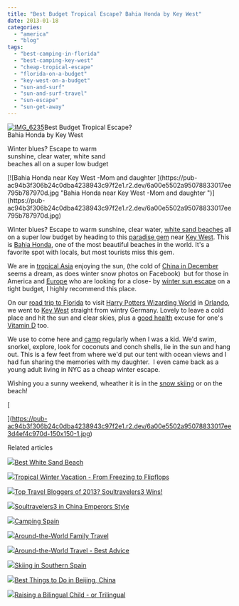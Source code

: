 ```yaml
---
title: "Best Budget Tropical Escape? Bahia Honda by Key West"
date: 2013-01-18
categories: 
  - "america"
  - "blog"
tags: 
  - "best-camping-in-florida"
  - "best-camping-key-west"
  - "cheap-tropical-escape"
  - "florida-on-a-budget"
  - "key-west-on-a-budget"
  - "sun-and-surf"
  - "sun-and-surf-travel"
  - "sun-escape"
  - "sun-get-away"
---
```


[![IMG_6235](https://pub-ac94b3f306b24c0dba4238943c97f2e1.r2.dev/6a00e5502a95078833017c35f24dd4970b.jpg "IMG_6235")](https://pub-ac94b3f306b24c0dba4238943c97f2e1.r2.dev/6a00e5502a95078833017c35f24dd4970b.jpg)Best Budget Tropical Escape?  
Bahia Honda by Key West  
  
Winter blues? Escape to warm  
sunshine, clear water, white sand  
beaches all on a super low budget

<!--more--> [![Bahia Honda near Key West -Mom and daughter ](https://pub-ac94b3f306b24c0dba4238943c97f2e1.r2.dev/6a00e5502a95078833017ee795b787970d.jpg "Bahia Honda near Key West -Mom and daughter ")](https://pub-ac94b3f306b24c0dba4238943c97f2e1.r2.dev/6a00e5502a95078833017ee795b787970d.jpg)  
  
  
Winter blues? Escape to warm sunshine, clear water, [white sand beaches](http://soultravelers3new.local/2011/11/florida-family-vacation-fun.html "white sand beaches") all on a super low budget by heading to this [paradise gem](http://soultravelers3new.local/2012/02/tropical-paradise-at-budget-prices.html "cheap camping key west") near [Key West](http://soultravelers3new.local/2012/02/key-west-vacation.html "key west vacation"). This is [Bahia Honda](http://www.bahiahondapark.com/ "bahia honda"), one of the most beautiful beaches in the world. It's a favorite spot with locals, but most tourists miss this gem.  
  
We are in [tropical Asia](http://soultravelers3new.local/2011/01/tropical-winter-home-in-penang-malaysia-location-indenpendent-digital-nomad-long-term-travel-tips-.html "tropical Asia") enjoying the sun, (the cold of [China in December](http://soultravelers3new.local/2012/12/the-great-wall-of-china.html "china great wall") seems a dream, as does winter snow photos on Facebook)  but for those in America and [Europe](http://soultravelers3new.local/2012/02/5-best-european-family-vacations.html "Europe vacation") who are looking for a close- by [winter sun escape](http://soultravelers3new.local/2012/10/endless-summer-joy-of-tropical-winter-travel.html "winter sun escape") on a tight budget, I highly recommend this place.  
  
On our [road trip to Florida](http://soultravelers3new.local/2011/10/florida-road-trip-sun-fun-family-vacation.html "road trip florida") to visit [Harry Potters Wizarding World](http://soultravelers3new.local/2012/01/the-wizarding-world-of-harry-potter-kids-review.html "harry potter wizarding world kid review") in [Orlando](http://soultravelers3new.local/2012/07/best-water-park-in-orlando-coco-key-resort.html "Orlando best water park - coco key"), we went to [Key West](http://soultravelers3new.local/2012/09/world-famous-key-west-sunset.html "Key west sunset") straight from wintry Germany. Lovely to leave a cold place and hit the sun and clear skies, plus a [good health](http://soultravelers3new.local/health-and-travel/ "health and travel") excuse for one's [Vitamin D](http://soultravelers3new.local/2012/07/sun-for-its-health-benefits-.html "Sun benefits and Vitamin D") too.  
  
We use to come here and [camp](http://www.tripadvisor.com/Hotel_Review-g34085-d113456-Reviews-Bahia_Honda_State_Park_Campgrounds-Big_Pine_Key_Florida_Keys_Florida.html "camping bahia honda") regularly when I was a kid. We'd swim, snorkel, explore, look for coconuts and conch shells, lie in the sun and hang out. This is a few feet from where we'd put our tent with ocean views and I had fun sharing the memories with my daughter.  I even came back as a young adult living in NYC as a cheap winter escape.  
  
Wishing you a sunny weekend, wheather it is in the [snow skiing](http://soultravelers3new.local/2012/12/skiing-in-southern-spain.html "snow skiing in Sierra Nevada mountains") or on the beach!  
  
[  
  
  
](https://pub-ac94b3f306b24c0dba4238943c97f2e1.r2.dev/6a00e5502a95078833017ee3d4ef4c970d-150x150-1.jpg)

Related articles

[![](http://i.zemanta.com/135775485_80_80.jpg)](http://soultravelers3new.local/2013/01/best-white-sand-beach-.html)[Best White Sand Beach](http://soultravelers3new.local/2013/01/best-white-sand-beach-.html)

[![](http://i.zemanta.com/132755696_80_80.jpg)](http://soultravelers3new.local/2012/12/tropical-winter-vacation-from-freezing-to-flipflops.html)[Tropical Winter Vacation - From Freezing to Flipflops](http://soultravelers3new.local/2012/12/tropical-winter-vacation-from-freezing-to-flipflops.html)

[![](http://i.zemanta.com/135568483_80_80.jpg)](http://soultravelers3new.local/2013/01/top-travel-bloggers-of-2013-soultravelers3-wins-.html)[Top Travel Bloggers of 2013? Soultravelers3 Wins!](http://soultravelers3new.local/2013/01/top-travel-bloggers-of-2013-soultravelers3-wins-.html)

[![](http://i.zemanta.com/130189927_80_80.jpg)](http://soultravelers3new.local/2012/12/soultravelers3-in-china-emperors-style.html)[Soultravelers3 in China Emperors Style](http://soultravelers3new.local/2012/12/soultravelers3-in-china-emperors-style.html)

[![](http://i.zemanta.com/137403788_80_80.jpg)](http://soultravelers3new.local/2013/01/camping-spain.html)[Camping Spain](http://soultravelers3new.local/2013/01/camping-spain.html)

[![](http://i.zemanta.com/134800869_80_80.jpg)](http://soultravelers3new.local/2012/12/around-the-world-family-travel.html)[Around-the-World Family Travel](http://soultravelers3new.local/2012/12/around-the-world-family-travel.html)

[![](http://i.zemanta.com/133178306_80_80.jpg)](http://soultravelers3new.local/2012/12/-around-the-world-travel-best-advice.html)[Around-the-World Travel - Best Advice](http://soultravelers3new.local/2012/12/-around-the-world-travel-best-advice.html)

[![](http://i.zemanta.com/134252240_80_80.jpg)](http://soultravelers3new.local/2012/12/skiing-in-southern-spain.html)[Skiing in Southern Spain](http://soultravelers3new.local/2012/12/skiing-in-southern-spain.html)

[![](http://i.zemanta.com/136588189_80_80.jpg)](http://soultravelers3new.local/2013/01/best-things-to-do-in-beijing-china-.html)[Best Things to Do in Beijing, China](http://soultravelers3new.local/2013/01/best-things-to-do-in-beijing-china-.html)

[![](http://i.zemanta.com/137126168_80_80.jpg)](http://soultravelers3new.local/2013/01/raising-a-bilingual-child-or-trilingual.html)[Raising a Bilingual Child - or Trilingual](http://soultravelers3new.local/2013/01/raising-a-bilingual-child-or-trilingual.html)
